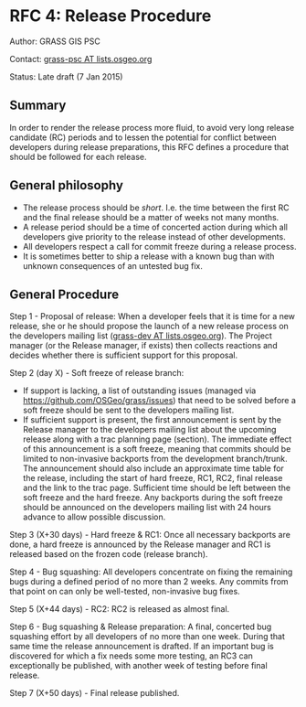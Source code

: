 # RFC 4: Release Procedure

Author: GRASS GIS PSC

Contact: [grass-psc AT lists.osgeo.org](http://lists.osgeo.org/mailman/listinfo/grass-psc)

Status: Late draft (7 Jan 2015)

## Summary

In order to render the release process more fluid, to avoid very long release candidate (RC) periods and to lessen the potential for conflict between developers during release preparations, this RFC defines a procedure that should be followed for each release.

## General philosophy

 * The release process should be _short_. I.e. the time between the first RC and the final release should be a matter of weeks not many months.
 * A release period should be a time of concerted action during which all developers give priority to the release instead of other developments.
 * All developers respect a call for commit freeze during a release process.
 * It is sometimes better to ship a release with a known bug than with unknown consequences of an untested bug fix.

## General Procedure

Step 1 - Proposal of release:
   When a developer feels that it is time for a new release, she or he should propose the launch of a new release process on the developers mailing list ([grass-dev AT lists.osgeo.org](http://lists.osgeo.org/mailman/listinfo/grass-dev)). The Project manager (or the Release manager, if exists) then collects reactions and decides whether there is sufficient support for this proposal.

Step 2 (day X) - Soft freeze of release branch:
   * If support is lacking, a list of outstanding issues (managed via https://github.com/OSGeo/grass/issues) that need to be solved before a soft freeze should be sent to the developers mailing list.
   * If sufficient support is present, the first announcement is sent by the Release manager to the developers mailing list about the upcoming release along with a trac planning page (section). The immediate effect of this announcement is a soft freeze, meaning that commits should be limited to non-invasive backports from the development branch/trunk. The announcement should also include an approximate time table for the release, including the start of hard freeze, RC1, RC2, final release and the link to the trac page. Sufficient time should be left between the soft freeze and the hard freeze. Any backports during the soft freeze should be announced on the developers mailing list with 24 hours advance to allow possible discussion.

Step 3 (X+30 days) - Hard freeze & RC1:
   Once all necessary backports are done, a hard freeze is announced by the Release manager and RC1 is released based on the frozen code (release branch).

Step 4 - Bug squashing:
   All developers concentrate on fixing the remaining bugs during a defined period of no more than 2 weeks. Any commits from that point on can only be well-tested, non-invasive bug fixes.

Step 5 (X+44 days) - RC2:
   RC2 is released as almost final.

Step 6 - Bug squashing & Release preparation:
   A final, concerted bug squashing effort by all developers of no more than one week. During that same time the release announcement is drafted. If an important bug is discovered for which a fix needs some more testing, an RC3 can exceptionally be published, with another week of testing before final release.

Step 7 (X+50 days) - Final release published.


